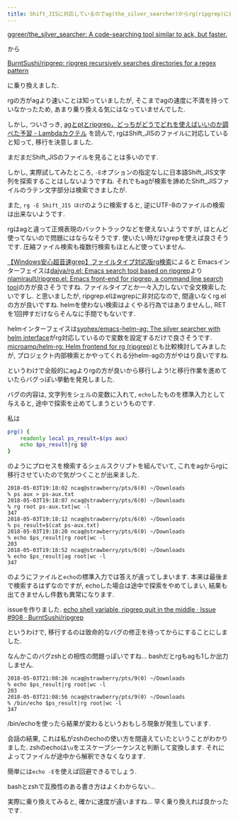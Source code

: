 ```yaml
---
title: Shift_JISに対応しているのでag(the_silver_searcher)からrg(ripgrep)に乗り換えました
---
```


[ggreer/the_silver_searcher: A code-searching tool similar to ack, but faster.](https://github.com/ggreer/the_silver_searcher)

から

[BurntSushi/ripgrep: ripgrep recursively searches directories for a regex pattern](https://github.com/BurntSushi/ripgrep)

に乗り換えました.

rgの方がagより速いことは知っていましたが,
そこまでagの速度に不満を持っていなかったため,
あまり乗り換える気にはなっていませんでした.

しかし,
ついさっき,
[agとptとripgrep，どっちがどうでどれを使えばいいのか調べた予習 - Lambdaカクテル](https://windymelt.hatenablog.com/entry/2017/08/08/010329)
を読んで,
rgはShift_JISのファイルに対応していると知って,
移行を決意しました.

まだまだShift_JISのファイルを見ることは多いのです.

しかし,
実際試してみたところ,
`-E`オプションの指定なしに日本語Shift_JIS文字列を探索することはしないようですね.
それでもagが検索を諦めたShift_JISファイルのラテン文字部分は検索できましたが.

また,
`rg -E Shift_JIS ほげ`のように検索すると,
逆にUTF-8のファイルの検索は出来ないようです.

rgはagと違って正規表現のバックトラックなどを使えないようですが,
ほとんど使ってないので問題にはならなそうです.
使いたい時だけgrepを使えば良さそうです.
圧縮ファイル検索も複数行検索もほとんど使っていません.

[【Windows安心超音速grep】ファイルタイプ対応版rg検索](http://emacs.rubikitch.com/rg/)によると
Emacsインターフェイスは[dajva/rg.el: Emacs search tool based on ripgrep](https://github.com/dajva/rg.el)より
[nlamirault/ripgrep.el: Emacs front-end for ripgrep, a command line search tool](https://github.com/nlamirault/ripgrep.el)の方が良さそうですね.
ファイルタイプとか一々入力しないで全文検索したいですし.
と思いましたが,
ripgrep.elはwgrepに非対応なので,
間違いなくrg.elの方が良いですね.
helmを使わない検索はよくやる行為ではありませんし,
RETを1回押すだけならそんなに手間でもないです.

helmインターフェイスは[syohex/emacs-helm-ag: The silver searcher with helm interface](https://github.com/syohex/emacs-helm-ag)がrg対応しているので変数を設定するだけで良さそうです.
[microamp/helm-rg: Helm frontend for rg (ripgrep)](https://github.com/microamp/helm-rg)とも比較検討してみましたが,
プロジェクト内部検索とかやってくれる分helm-agの方がやはり良いですね.

というわけで全般的にagよりrgの方が良いから移行しよう!と移行作業を進めていたらバグっぽい挙動を発見しました.

バグの内容は,
文字列をシェルの変数に入れて,
`echo`したものを標準入力として与えると,
途中で探索を止めてしまうというものです.

私は

~~~zsh
prg() {
    readonly local ps_result=$(ps aux)
    echo $ps_result|rg $@
}
~~~

のようにプロセスを検索するシェルスクリプトを組んでいて,
これをagからrgに移行させていたので気がつくことが出来ました.

~~~
2018-05-03T19:18:02 ncaq@strawberry/pts/6(0) ~/Downloads
% ps aux > ps-aux.txt
2018-05-03T19:18:07 ncaq@strawberry/pts/6(0) ~/Downloads
% rg root ps-aux.txt|wc -l
347
2018-05-03T19:18:12 ncaq@strawberry/pts/6(0) ~/Downloads
% ps_result=$(cat ps-aux.txt)
2018-05-03T19:18:20 ncaq@strawberry/pts/6(0) ~/Downloads
% echo $ps_result|rg root|wc -l
203
2018-05-03T19:18:52 ncaq@strawberry/pts/6(0) ~/Downloads
% echo $ps_result|ag root|wc -l
347
~~~

のようにファイルと`echo`の標準入力では答えが違ってしまいます.
本来は最後まで検索するはずなのですが,
echoした場合は途中で探索をやめてしまい,
結果も出てきませんし件数も異常になります.

issueを作りました.
[echo shell variable, ripgrep quit in the middle · Issue #908 · BurntSushi/ripgrep](https://github.com/BurntSushi/ripgrep/issues/908)

というわけで,
移行するのは致命的なバグの修正を待ってからにすることにしました.

なんかこのバグzshとの相性の問題っぽいですね…
bashだとrgもagも1しか出力しません.

~~~
2018-05-03T21:08:26 ncaq@strawberry/pts/9(0) ~/Downloads
% echo $ps_result|rg root|wc -l
203
2018-05-03T21:08:56 ncaq@strawberry/pts/9(0) ~/Downloads
% /bin/echo $ps_result|rg root|wc -l
347
~~~

/bin/echoを使ったら結果が変わるというおもしろ現象が発生しています.

会話の結果,
これは私がzshのechoの使い方を間違えていたということがわかりました.
zshのechoは`\u`をエスケープシーケンスと判断して変換します.
それによってファイルが途中から解釈できなくなります.

簡単には`echo -E`を使えば回避できるでしょう.

bashとzshで互換性のある書き方はよくわからない…

実際に乗り換えてみると,
確かに速度が違いますね…
早く乗り換えれば良かったです.
